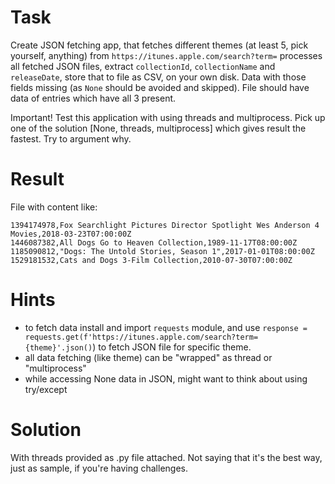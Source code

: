 # Task

Create JSON fetching app, that fetches different themes (at least 5, pick yourself, anything) from `https://itunes.apple.com/search?term=` processes all fetched JSON files, extract `collectionId`, `collectionName` and `releaseDate`, store that to file as CSV, on your own disk. Data with those fields missing (as `None` should be avoided and skipped). File should have data of entries which have all 3 present.

Important! Test this application with using threads and multiprocess. Pick up one of the solution [None, threads, multiprocess] which gives result the fastest. Try to argument why.

# Result

File with content like:
```
1394174978,Fox Searchlight Pictures Director Spotlight Wes Anderson 4 Movies,2018-03-23T07:00:00Z
1446087382,All Dogs Go to Heaven Collection,1989-11-17T08:00:00Z
1185090812,"Dogs: The Untold Stories, Season 1",2017-01-01T08:00:00Z
1529181532,Cats and Dogs 3-Film Collection,2010-07-30T07:00:00Z
```

# Hints

- to fetch data install and import `requests` module, and use `response = requests.get(f'https://itunes.apple.com/search?term={theme}'.json()`) to fetch JSON file for specific theme.
- all data fetching (like theme) can be "wrapped" as thread or "multiprocess"
- while accessing None data in JSON, might want to think about using try/except

# Solution 

With threads provided as .py file attached. Not saying that it's the best way, just as sample, if you're having challenges.